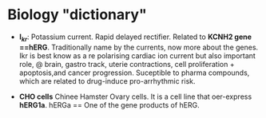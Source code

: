 # Biology "dictionary"

- **I$_{kr}$**: Potassium current. Rapid delayed rectifier. Related to **KCNH2 gene ==hERG**. Traditionally name by the currents, now more about the genes.  Ikr is best know as a re polarising cardiac ion current but also important role, @ brain, gastro track, uterie contractions, cell proliferation + apoptosis,and cancer progression. Suceptible to pharma compounds, which are related to drug-induce pro-arrhythmic risk.

- **CHO cells**  Chinee Hamster Ovary cells. It is a cell line that oer-express **hERG1a**. hERGa == One of the gene products of hERG.